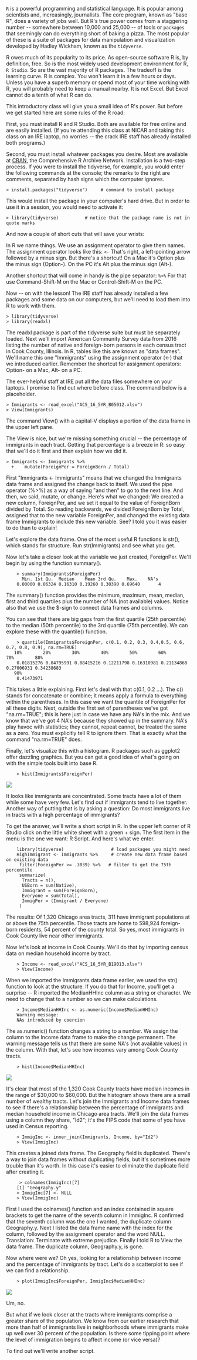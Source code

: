 <code>R</code> is a powerful programming and statistical language. It is popular among scientists and, increasingly, journalists. The core program, known as "base R", does a variety of jobs well. But R's true power comes from a staggering number -- somewhere between 10,000 and 25,000 -- of tools or <code>packages</code> that seemingly can do everything short of baking a pizza. The most popular of these is a suite of packages for data manipulation and visualization developed by Hadley Wickham, known as the <code>tidyverse</code>. 

R owes much of its popularity to its price. As open-source software R is, by definition, free. So is the most widely used development environment for R, <code>R Studio</code>. So are the vast majority of R packages. The tradeoff is the learning curve. R is complex. You won't learn it in a few hours or days. Unless you have a superb memory or spend most of your time working with R, you will probably need to keep a manual nearby. It is not Excel. But Excel cannot do a tenth of what R can do.

This introductory class will give you a small idea of R's power. But before we get started here are some rules of the R road:

First, you must install R and R Studio. Both are available for free online and are easily installed. (If you're attending this class at NICAR and taking this class on an IRE laptop, no worries -- the crack IRE staff has already installed both programs.)

Second, you must install whatever packages you desire. Most are available at [CRAN](cran.r-project.org0), the Comprehensive R Archive Network. Installation is a two-step process. If you were to install the tidyverse, for example, you would enter the following commands at the console; the remarks to the right are comments, separated by hash signs which the computer ignores.

    > install.packages("tidyverse")     # command to install package

This would install the package in your computer's hard drive. But in order to use it in a session, you would need to activate it:

    > library(tidyverse)          # notice that the package name is not in quote marks

And now a couple of short cuts that will save your wrists:

In R we name things. We use an assignment operator to give them names. The assignment operator looks like this: <code><-</code>
That's right, a left-pointing arrow followed by a minus sign. But there's a shortcut! On a Mac it's Option plus the minus sign (Option-). On the PC it's Alt plus the minus sign (Alt-). 

Another shortcut that will come in handy is the pipe separator: <code>%>%</code>  For that use Command-Shift-M on the Mac or Control-Shift-M on the PC.

Now -- on with the lesson! The IRE staff has already installed a few packages and some data on our computers, but we'll need to load them into R to work with them. 

    > library(tidyverse)
    > library(readxl)

The readxl package is part of the tidyverse suite but must be separately loaded. Next we'll import American Community Survey data from 2016 listing the number of native and foreign-born persons in each census tract in Cook County, Illinois. In R, tables like this are known as "data frames". We'll name this one "Immigrants" using the assignment operator (<-) that we introduced earlier. Remember the shortcut for assignment operators: Option- on a Mac, Alt- on a PC. 

The ever-helpful staff at IRE put all the data files somewhere on your laptops. I promise to find out where before class. The command below is a placeholder.

    > Immigrants <- read_excel("ACS_16_5YR_B05012.xlsx")
    > View(Immigrants)

The command View() with a capital-V displays a portion of the data frame in the upper left pane. 

The View is nice, but we're missing something crucial -- the percentage of immigrants in each tract. Getting that percentage is a breeze in R: so easy that we'll do it first and then explain how we did it.

    > Immigrants <- Immigrants %>% 
      +    mutate(ForeignPer = ForeignBorn / Total)

First "Immigrants <- Immigrants" means that we changed the Immigrants data frame and assigned the change back to itself. We used the pipe operator (%>%) as a way of saying "and then" to go to the next line. And then, we said, mutate, or change. Here's what we changed: We created a new column, ForeignPer, and we set it equal to the value of ForeignBorn divided by Total. So reading backwards, we divided ForeignBorn by Total, assigned that to the new variable ForeignPer, and changed the existing data frame Immigrants to include this new variable. See? I told you it was easier to do than to explain!

Let's explore the data frame. One of the most useful R functions is str(), which stands for structure. Run str(Immigrants) and see what you get.

Now let's take a closer look at the variable we just created, ForeignPer. We'll begin by using the function summary().

        > summary(Immigrants$ForeignPer)
          Min. 1st Qu.  Median    Mean 3rd Qu.    Max.    NA's 
        0.00000 0.06324 0.16310 0.19260 0.30390 0.69640       4 

The summary() function provides the minimum, maximum, mean, median, first and third quartiles plus the number of NA (not available) values. Notice also that we use the $-sign to connect data frames and columns.

You can see that there are big gaps from the first quartile (25th percentile) to the median (50th percentile) to the 3rd quartile (75th percentile). We can explore these with the quantile() function.

        > quantile(Immigrants$ForeignPer, c(0.1, 0.2, 0.3, 0.4,0.5, 0.6, 0.7, 0.8, 0.9), na.rm=TRUE)
       10%        20%        30%        40%        50%        60%        70%        80% 
        0.01815276 0.04795991 0.08415216 0.12211798 0.16310981 0.21134868 0.27006931 0.34238683 
       90% 
        0.41473971 


This takes a little explaining. First let's deal with that c(0.1, 0.2 ...). The c() stands for concatenate or combine; it means apply a formula to everything within the parentheses. In this case we want the quantile of ForeignPer for all these digits. Next, outside the first set of parentheses we've got "na.rm=TRUE"; this is here just in case we have any NA's in the mix. And we know that we've got 4 NA's because they showed up in the summary. NA's play havoc with statistics; they cannot, repeat cannot, be treated the same as a zero. You must explicitly tell R to ignore them. That is exactly what the command "na.rm=TRUE" does.

Finally, let's visualize this with a histogram. R packages such as ggplot2 offer dazzling graphics. But you can get a good idea of what's going on with the simple tools built into base R.

        > hist(Immigrants$ForeignPer)

![](https://github.com/roncampbell/NICAR2018/blob/images/ImmigrantPer.png?raw=true)

It looks like immigrants are concentrated. Some tracts have a lot of them while some have very few. Let's find out if immigrants tend to live together. Another way of putting that is by asking a question: Do most immigrants live in tracts with a high percentage of immigrants?

To get the answer, we'll write a short script in R. In the upper left corner of R Studio click on the little white sheet with a green + sign. The first item in the menu is the one we want: R Script. And here's what we enter.

        library(tidyverse)                  # load packages you might need
        HighImmigrant <- Immigrants %>%     # create new data frame based on existing data
         filter(ForeignPer >= .3039) %>%   # filter to get the 75th percentile
         summarize(
          Tracts = n(),
          USBorn = sum(Native),
          Immigrant = sum(ForeignBorn),
          Everyone = sum(Total),
          ImmigPer = (Immigrant / Everyone)
         )
The results: Of 1,320 Chicago area tracts, 311 have immigrant populations at or above the 75th percentile. Those tracts are home to 598,924 foreign-born residents, 54 percent of the county total. So yes, most immigrants in Cook County live near other immigrants.         

Now let's look at income in Cook County. We'll do that by importing census data on median household income by tract.

        > Income <- read_excel("ACS_16_5YR_B19013.xlsx")
        > View(Income)

When we imported the Immigrants data frame earlier, we used the str() function to look at the structure. If you do that for Income, you'll get a surprise -- R imported the MedianHHInc column as a string or character. We need to change that to a number so we can make calculations. 

        > Income$MedianHHInc <- as.numeric(Income$MedianHHInc)
        Warning message:
        NAs introduced by coercion
 
The as.numeric() function changes a string to a number. We assign the column to the Income data frame to make the change permanent. The warning message tells us that there are some NA's (not available values) in the column. With that, let's see how incomes vary among Cook County tracts.

        > hist(Income$MedianHHInc)

![](https://github.com/roncampbell/NICAR2018/blob/images/IncomeHist.png?raw=true)

It's clear that most of the 1,320 Cook County tracts have median incomes in the range of $30,000 to $60,000. But the histogram shows there are a small number of wealthy tracts. Let's join the Immigrants and Income data frames to see if there's a relationship between the percentage of immigrants and median household income in Chicago area tracts. We'll join the data frames using a column they share, "Id2"; it's the FIPS code that some of you have used in Census reporting.

        > ImmigInc <- inner_join(Immigrants, Income, by="Id2")
        > View(ImmigInc)
        
 This creates a joined data frame. The Geography field is duplicated. There's a way to join data frames without duplicating fields, but it's sometimes more trouble than it's worth. In this case it's easier to eliminate the duplicate field after creating it. 
 
         > colnames(ImmigInc)[7]
        [1] "Geography.y"
        > ImmigInc[7] <- NULL
        > View(ImmigInc)
 
 First I used the colnames() function and an index contained in square brackets to get the name of the seventh column in ImmigInc. R confirmed that the seventh column was the one I wanted, the duplicate column Geography.y. Next I listed the data frame name with the index for the column, followed by the assignment operator and the word NULL. Translation: Terminate with extreme prejudice. Finally I told R to View the data frame. The duplicate column, Geography.y, is gone.
 
Now where were we? Oh yes, looking for a relationship between income and the percentage of immigrants by tract. Let's do a scatterplot to see if we can find a relationship.

        > plot(ImmigInc$ForeignPer, ImmigInc$MedianHHInc)
 
![](https://github.com/roncampbell/NICAR2018/blob/images/ImmigIncome1.png?raw=true)

Um, no.

But what if we look closer at the tracts where immigrants comprise a greater share of the population. We know from our earlier research that more than half of immigrants live in neighborhoods where immigrants make up well over 30 percent of the population. Is there some tipping point where the level of immigration begins to affect income (or vice versa)? 

To find out we'll write another script.

